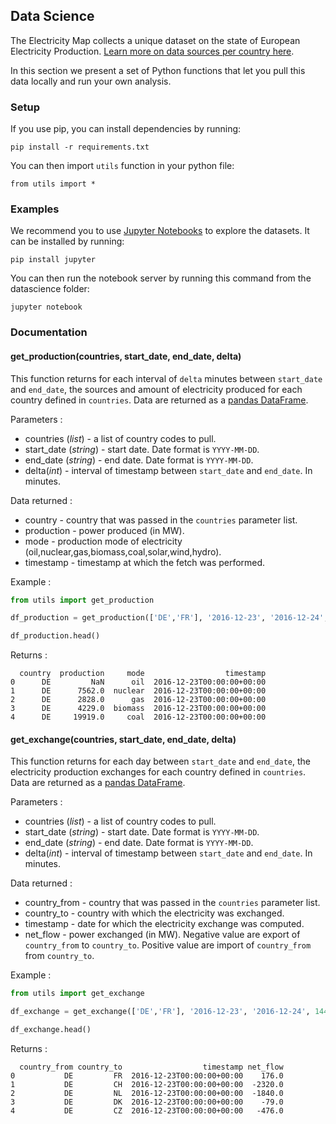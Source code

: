 ## Data Science

The Electricity Map collects a unique dataset on the state of European Electricity Production. [Learn more on data sources per country here](https://github.com/corradio/electricitymap#data-sources).  

In this section we present a set of Python functions that let you pull this data locally and run your own analysis.

### Setup

If you use pip, you can install dependencies by running:

```
pip install -r requirements.txt
```

You can then import `utils` function in your python file:

```
from utils import *
```

### Examples
We recommend you to use [Jupyter Notebooks](http://jupyter.org/) to explore the datasets.
It can be installed by running:

```
pip install jupyter
```

You can then run the notebook server by running this command from the datascience folder:

```
jupyter notebook
```

### Documentation

#### get_production(countries, start_date, end_date, delta)

This function returns for each interval of `delta` minutes between `start_date` and `end_date`, the sources and amount of electricity produced for each country defined in `countries`.
Data are returned as a [pandas DataFrame](http://pandas.pydata.org/pandas-docs/stable/generated/pandas.DataFrame.html).

Parameters :

- countries (*list*) - a list of country codes to pull.
- start_date (*string*) - start date. Date format is `YYYY-MM-DD`.
- end_date (*string*) - end date. Date format is `YYYY-MM-DD`.
- delta(*int*) - interval of timestamp between `start_date` and `end_date`. In minutes.

Data returned :

- country - country that was passed in the `countries` parameter list.
- production - power produced (in MW).
- mode - production mode of electricity (oil,nuclear,gas,biomass,coal,solar,wind,hydro).
- timestamp - timestamp at which the fetch was performed.

Example :

```python
from utils import get_production

df_production = get_production(['DE','FR'], '2016-12-23', '2016-12-24', 1440)

df_production.head()
```

Returns :

```
  country  production     mode                  timestamp
0      DE         NaN      oil  2016-12-23T00:00:00+00:00
1      DE      7562.0  nuclear  2016-12-23T00:00:00+00:00
2      DE      2828.0      gas  2016-12-23T00:00:00+00:00
3      DE      4229.0  biomass  2016-12-23T00:00:00+00:00
4      DE     19919.0     coal  2016-12-23T00:00:00+00:00
```

#### get_exchange(countries, start_date, end_date, delta)

This function returns for each day between `start_date` and `end_date`, the electricity production exchanges for each country defined in `countries`. Data are returned as a [pandas DataFrame](http://pandas.pydata.org/pandas-docs/stable/generated/pandas.DataFrame.html).

Parameters :

- countries (*list*) - a list of country codes to pull.
- start_date (*string*) - start date. Date format is `YYYY-MM-DD`.
- end_date (*string*) - end date. Date format is `YYYY-MM-DD`.
- delta(*int*) - interval of timestamp between `start_date` and `end_date`. In minutes.

Data returned :

- country_from - country that was passed in the `countries` parameter list.
- country_to - country with which the electricity was exchanged.
- timestamp - date for which the electricity exchange was computed.
- net_flow - power exchanged (in MW). Negative value are export of `country_from` to `country_to`. Positive value are import of `country_from` from `country_to`.

Example :

```python
from utils import get_exchange

df_exchange = get_exchange(['DE','FR'], '2016-12-23', '2016-12-24', 1440)

df_exchange.head()
```

Returns :

```
  country_from country_to                  timestamp net_flow
0           DE         FR  2016-12-23T00:00:00+00:00    176.0
1           DE         CH  2016-12-23T00:00:00+00:00  -2320.0
2           DE         NL  2016-12-23T00:00:00+00:00  -1840.0
3           DE         DK  2016-12-23T00:00:00+00:00    -79.0
4           DE         CZ  2016-12-23T00:00:00+00:00   -476.0
```
